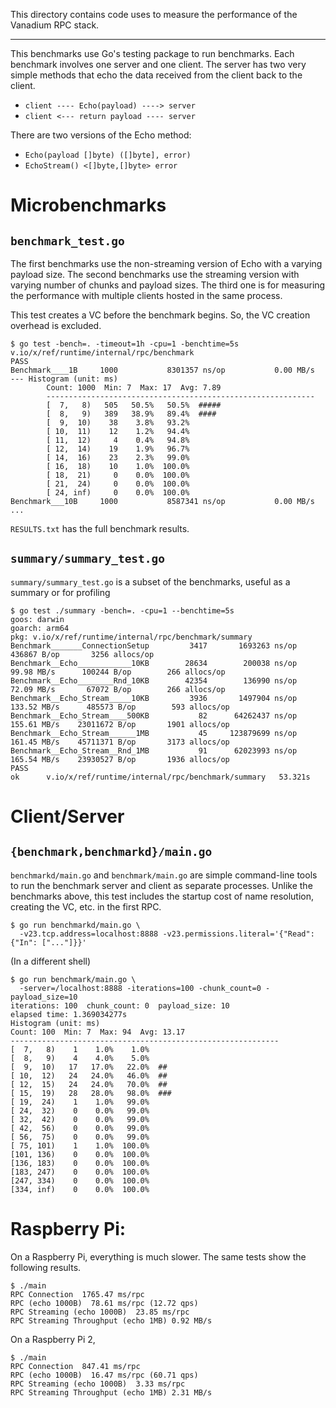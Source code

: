 This directory contains code uses to measure the performance of the Vanadium RPC stack.

---

This benchmarks use Go's testing package to run benchmarks. Each benchmark involves
one server and one client. The server has two very simple methods that echo the data
received from the client back to the client.

* `client ---- Echo(payload) ----> server`
* `client <--- return payload ---- server`

There are two versions of the Echo method:

* `Echo(payload []byte) ([]byte], error)`
* `EchoStream() <[]byte,[]byte> error`

# Microbenchmarks
## `benchmark_test.go`

The first benchmarks use the non-streaming version of Echo with a varying
payload size. The second benchmarks use the streaming version with varying
number of chunks and payload sizes. The third one is for measuring the
performance with multiple clients hosted in the same process.

This test creates a VC before the benchmark begins. So, the VC creation
overhead is excluded.

```
$ go test -bench=. -timeout=1h -cpu=1 -benchtime=5s v.io/x/ref/runtime/internal/rpc/benchmark
PASS
Benchmark____1B     1000           8301357 ns/op           0.00 MB/s
--- Histogram (unit: ms)
        Count: 1000  Min: 7  Max: 17  Avg: 7.89
        ------------------------------------------------------------
        [  7,   8)   505   50.5%   50.5%  #####
        [  8,   9)   389   38.9%   89.4%  ####
        [  9,  10)    38    3.8%   93.2%
        [ 10,  11)    12    1.2%   94.4%
        [ 11,  12)     4    0.4%   94.8%
        [ 12,  14)    19    1.9%   96.7%
        [ 14,  16)    23    2.3%   99.0%
        [ 16,  18)    10    1.0%  100.0%
        [ 18,  21)     0    0.0%  100.0%
        [ 21,  24)     0    0.0%  100.0%
        [ 24, inf)     0    0.0%  100.0%
Benchmark___10B     1000           8587341 ns/op           0.00 MB/s
...
```

`RESULTS.txt` has the full benchmark results.

## `summary/summary_test.go`

`summary/summary_test.go` is a subset of the benchmarks, useful as a summary
or for profiling

```
$ go test ./summary -bench=. -cpu=1 --benchtime=5s
goos: darwin
goarch: arm64
pkg: v.io/x/ref/runtime/internal/rpc/benchmark/summary
Benchmark_______ConnectionSetup 	    3417	   1693263 ns/op	  436867 B/op	    3256 allocs/op
Benchmark__Echo____________10KB 	   28634	    200038 ns/op	  99.98 MB/s	  100244 B/op	     266 allocs/op
Benchmark__Echo________Rnd_10KB 	   42354	    136990 ns/op	  72.09 MB/s	   67072 B/op	     266 allocs/op
Benchmark__Echo_Stream_____10KB 	    3936	   1497904 ns/op	 133.52 MB/s	  485573 B/op	     593 allocs/op
Benchmark__Echo_Stream____500KB 	      82	  64262437 ns/op	 155.61 MB/s	23011672 B/op	    1901 allocs/op
Benchmark__Echo_Stream______1MB 	      45	 123879699 ns/op	 161.45 MB/s	45711371 B/op	    3173 allocs/op
Benchmark__Echo_Stream__Rnd_1MB 	      91	  62023993 ns/op	 165.54 MB/s	23930527 B/op	    1936 allocs/op
PASS
ok  	v.io/x/ref/runtime/internal/rpc/benchmark/summary	53.321s

```

# Client/Server
## `{benchmark,benchmarkd}/main.go`

`benchmarkd/main.go` and `benchmark/main.go` are simple command-line tools to run the
benchmark server and client as separate processes. Unlike the benchmarks above,
this test includes the startup cost of name resolution, creating the VC, etc. in
the first RPC.

```
$ go run benchmarkd/main.go \
  -v23.tcp.address=localhost:8888 -v23.permissions.literal='{"Read": {"In": ["..."]}}'
```

(In a different shell)

```
$ go run benchmark/main.go \
  -server=/localhost:8888 -iterations=100 -chunk_count=0 -payload_size=10
iterations: 100  chunk_count: 0  payload_size: 10
elapsed time: 1.369034277s
Histogram (unit: ms)
Count: 100  Min: 7  Max: 94  Avg: 13.17
------------------------------------------------------------
[  7,   8)    1    1.0%    1.0%
[  8,   9)    4    4.0%    5.0%
[  9,  10)   17   17.0%   22.0%  ##
[ 10,  12)   24   24.0%   46.0%  ##
[ 12,  15)   24   24.0%   70.0%  ##
[ 15,  19)   28   28.0%   98.0%  ###
[ 19,  24)    1    1.0%   99.0%
[ 24,  32)    0    0.0%   99.0%
[ 32,  42)    0    0.0%   99.0%
[ 42,  56)    0    0.0%   99.0%
[ 56,  75)    0    0.0%   99.0%
[ 75, 101)    1    1.0%  100.0%
[101, 136)    0    0.0%  100.0%
[136, 183)    0    0.0%  100.0%
[183, 247)    0    0.0%  100.0%
[247, 334)    0    0.0%  100.0%
[334, inf)    0    0.0%  100.0%
```

# Raspberry Pi:

On a Raspberry Pi, everything is much slower. The same tests show the following
results.

```
$ ./main
RPC Connection  1765.47 ms/rpc
RPC (echo 1000B)  78.61 ms/rpc (12.72 qps)
RPC Streaming (echo 1000B)  23.85 ms/rpc
RPC Streaming Throughput (echo 1MB) 0.92 MB/s
```

On a Raspberry Pi 2,

```
$ ./main
RPC Connection  847.41 ms/rpc
RPC (echo 1000B)  16.47 ms/rpc (60.71 qps)
RPC Streaming (echo 1000B)  3.33 ms/rpc
RPC Streaming Throughput (echo 1MB) 2.31 MB/s
```
